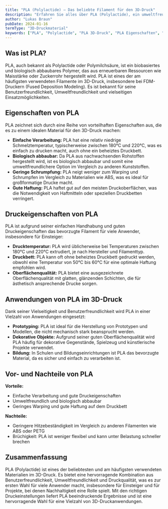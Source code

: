 ```yaml
---
title: "PLA (Polylactide) – Das beliebte Filament für den 3D-Druck"
description: "Erfahren Sie alles über PLA (Polylactide), ein umweltfreundliches und vielseitiges 3D-Druckmaterial. Entdecken Sie die Eigenschaften, Vorteile und Anwendungen von PLA im 3D-Druck."
author: "Lukas Braun"
pubDate: 2024-01-16
termType: "3D-Druckmaterial"
keywords: ["PLA", "Polylactide", "PLA 3D-Druck", "PLA Eigenschaften", "PLA Anwendungen"]
---
```


## Was ist PLA?

PLA, auch bekannt als Polylactide oder Polymilchsäure, ist ein biobasiertes und biologisch abbaubares Polymer, das aus erneuerbaren Ressourcen wie Maisstärke oder Zuckerrohr hergestellt wird. PLA ist eines der am häufigsten verwendeten Filamente im 3D-Druck, insbesondere bei FDM-Druckern (Fused Deposition Modeling). Es ist bekannt für seine Benutzerfreundlichkeit, Umweltfreundlichkeit und vielseitigen Einsatzmöglichkeiten.

## Eigenschaften von PLA

PLA zeichnet sich durch eine Reihe von vorteilhaften Eigenschaften aus, die es zu einem idealen Material für den 3D-Druck machen:

- **Einfache Verarbeitung:** PLA hat eine relativ niedrige Schmelztemperatur, typischerweise zwischen 180°C und 220°C, was es einfach zu drucken macht, auch ohne ein beheiztes Druckbett.
- **Biologisch abbaubar:** Da PLA aus nachwachsenden Rohstoffen hergestellt wird, ist es biologisch abbaubar und somit eine umweltfreundlichere Option im Vergleich zu anderen Kunststoffen.
- **Geringe Schrumpfung:** PLA neigt weniger zum Warping und Schrumpfen im Vergleich zu Materialien wie ABS, was es ideal für großformatige Drucke macht.
- **Gute Haftung:** PLA haftet gut auf den meisten Druckoberflächen, was die Notwendigkeit von Haftmitteln oder speziellen Druckbetten verringert.

## Druckeigenschaften von PLA

PLA ist aufgrund seiner einfachen Handhabung und guten Druckeigenschaften das bevorzugte Filament für viele Anwender, insbesondere für Einsteiger:

- **Drucktemperatur:** PLA wird üblicherweise bei Temperaturen zwischen 180°C und 220°C extrudiert, je nach Hersteller und Filamenttyp.
- **Druckbett:** PLA kann oft ohne beheiztes Druckbett gedruckt werden, obwohl eine Temperatur von 50°C bis 60°C für eine optimale Haftung empfohlen wird.
- **Oberflächenqualität:** PLA bietet eine ausgezeichnete Oberflächenqualität mit glatten, glänzenden Schichten, die für ästhetisch ansprechende Drucke sorgen.

## Anwendungen von PLA im 3D-Druck

Dank seiner Vielseitigkeit und Benutzerfreundlichkeit wird PLA in einer Vielzahl von Anwendungen eingesetzt:

- **Prototyping:** PLA ist ideal für die Herstellung von Prototypen und Modellen, die nicht mechanisch stark beansprucht werden.
- **Dekorative Objekte:** Aufgrund seiner guten Oberflächenqualität wird PLA häufig für dekorative Gegenstände, Spielzeug und künstlerische Projekte verwendet.
- **Bildung:** In Schulen und Bildungseinrichtungen ist PLA das bevorzugte Material, da es sicher und einfach zu verarbeiten ist.

## Vor- und Nachteile von PLA

**Vorteile:**
- Einfache Verarbeitung und gute Druckeigenschaften
- Umweltfreundlich und biologisch abbaubar
- Geringes Warping und gute Haftung auf dem Druckbett

**Nachteile:**
- Geringere Hitzebeständigkeit im Vergleich zu anderen Filamenten wie ABS oder PETG
- Brüchigkeit: PLA ist weniger flexibel und kann unter Belastung schneller brechen

## Zusammenfassung

PLA (Polylactide) ist eines der beliebtesten und am häufigsten verwendeten Materialien im 3D-Druck. Es bietet eine hervorragende Kombination aus Benutzerfreundlichkeit, Umweltfreundlichkeit und Druckqualität, was es zur ersten Wahl für viele Anwender macht, insbesondere für Einsteiger und für Projekte, bei denen Nachhaltigkeit eine Rolle spielt. Mit den richtigen Druckeinstellungen liefert PLA beeindruckende Ergebnisse und ist eine hervorragende Wahl für eine Vielzahl von 3D-Druckanwendungen.
